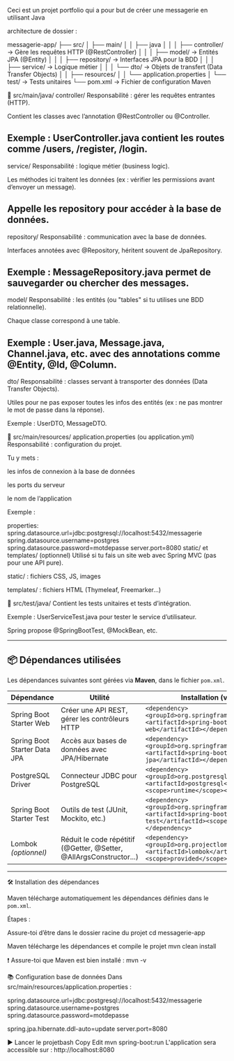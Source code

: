 Ceci est un projet portfolio qui a pour but de créer une messagerie en utilisant Java

architecture de dossier :

messagerie-app/
├── src/
│ ├── main/
│ │ ├── java
│ │ │ ├── controller/ → Gère les requêtes HTTP (@RestController)
│ │ │ ├── model/ → Entités JPA (@Entity)
│ │ │ ├── repository/ → Interfaces JPA pour la BDD
│ │ │ ├── service/ → Logique métier
│ │ │ └── dto/ → Objets de transfert (Data Transfer Objects)
│ │ ├── resources/
│ │ └── application.properties
│ └── test/ → Tests unitaires
└── pom.xml → Fichier de configuration Maven


📂 src/main/java/
controller/
Responsabilité : gérer les requêtes entrantes (HTTP).

Contient les classes avec l’annotation @RestController ou @Controller.

Exemple : UserController.java contient les routes comme /users, /register, /login.
-------
service/
Responsabilité : logique métier (business logic).

Les méthodes ici traitent les données (ex : vérifier les permissions avant d’envoyer un message).

Appelle les repository pour accéder à la base de données.
-------
repository/
Responsabilité : communication avec la base de données.

Interfaces annotées avec @Repository, héritent souvent de JpaRepository.

Exemple : MessageRepository.java permet de sauvegarder ou chercher des messages.
-------
model/
Responsabilité : les entités (ou "tables" si tu utilises une BDD relationnelle).

Chaque classe correspond à une table.

Exemple : User.java, Message.java, Channel.java, etc. avec des annotations comme @Entity, @Id, @Column.
-------
dto/
Responsabilité : classes servant à transporter des données (Data Transfer Objects).

Utiles pour ne pas exposer toutes les infos des entités (ex : ne pas montrer le mot de passe dans la réponse).

Exemple : UserDTO, MessageDTO.

📂 src/main/resources/
application.properties (ou application.yml)
Responsabilité : configuration du projet.

Tu y mets :

les infos de connexion à la base de données

les ports du serveur

le nom de l’application

Exemple :

properties:
spring.datasource.url=jdbc:postgresql://localhost:5432/messagerie
spring.datasource.username=postgres
spring.datasource.password=motdepasse
server.port=8080
static/ et templates/ (optionnel)
Utilisé si tu fais un site web avec Spring MVC (pas pour une API pure).

static/ : fichiers CSS, JS, images

templates/ : fichiers HTML (Thymeleaf, Freemarker…)

📂 src/test/java/
Contient les tests unitaires et tests d’intégration.

Exemple : UserServiceTest.java pour tester le service d’utilisateur.

Spring propose @SpringBootTest, @MockBean, etc.


---

## 📦 Dépendances utilisées

Les dépendances suivantes sont gérées via **Maven**, dans le fichier `pom.xml`.

| Dépendance                      | Utilité                                                                 | Installation (via `pom.xml`)                                                                 |
|-------------------------------|------------------------------------------------------------------------|---------------------------------------------------------------------------------------------|
| Spring Boot Starter Web        | Créer une API REST, gérer les contrôleurs HTTP                        | `<dependency><groupId>org.springframework.boot</groupId><artifactId>spring-boot-starter-web</artifactId></dependency>` |
| Spring Boot Starter Data JPA   | Accès aux bases de données avec JPA/Hibernate                         | `<dependency><groupId>org.springframework.boot</groupId><artifactId>spring-boot-starter-data-jpa</artifactId></dependency>` |
| PostgreSQL Driver              | Connecteur JDBC pour PostgreSQL                                       | `<dependency><groupId>org.postgresql</groupId><artifactId>postgresql</artifactId><scope>runtime</scope></dependency>` |
| Spring Boot Starter Test       | Outils de test (JUnit, Mockito, etc.)                                 | `<dependency><groupId>org.springframework.boot</groupId><artifactId>spring-boot-starter-test</artifactId><scope>test</scope></dependency>` |
| Lombok *(optionnel)*           | Réduit le code répétitif (@Getter, @Setter, @AllArgsConstructor...)    | `<dependency><groupId>org.projectlombok</groupId><artifactId>lombok</artifactId><scope>provided</scope></dependency>` |

---

🛠️ Installation des dépendances

Maven télécharge automatiquement les dépendances définies dans le `pom.xml`.

Étapes :

Assure-toi d’être dans le dossier racine du projet
cd messagerie-app

Maven télécharge les dépendances et compile le projet
mvn clean install

❗ Assure-toi que Maven est bien installé :
mvn -v

📚 Configuration base de données
Dans src/main/resources/application.properties :

spring.datasource.url=jdbc:postgresql://localhost:5432/messagerie
spring.datasource.username=postgres
spring.datasource.password=motdepasse

spring.jpa.hibernate.ddl-auto=update
server.port=8080

▶️ Lancer le projetbash
Copy
Edit
mvn spring-boot:run
L'application sera accessible sur : http://localhost:8080
